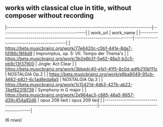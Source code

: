 ## works with classical clue in title, without composer without recording

|--------------------------------------------------------------------------|-------------------------------------------|
|                                 work_url                                 |                 work_name                 |
|--------------------------------------------------------------------------|-------------------------------------------|
| <https://beta.musicbrainz.org/work/77e6420c-c5b1-441e-8da7-fd186c18f4d9> | Impromptus, op. 5: VII. Tempo der Thema's |
| <https://beta.musicbrainz.org/work/3b2e6b31-5e62-48a3-b2c5-eb9c13f37900> | Jingle: Act Clear                         |
| <https://beta.musicbrainz.org/work/3bbedc40-e1e1-41f5-8c0d-adfb210b111c> | NOSTALGIA Op.2                            |
| <https://beta.musicbrainz.org/work/e6ba8049-95cb-4662-b821-6c1ad8eda8a5> | NOSTALGIA Op.3                            |
| <https://beta.musicbrainz.org/work/1c15421d-4db3-427b-ab22-74ef82319739> | Symphony in G major                       |
| <https://beta.musicbrainz.org/work/2e964ac3-c685-48a5-8657-d39c454a92d6> | opus 208 lied / opus 209 lied             |
|--------------------------------------------------------------------------|-------------------------------------------|

(6 rows)

